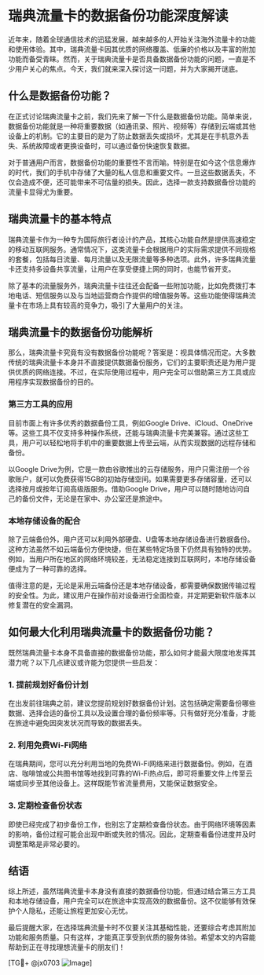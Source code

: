 # 瑞典流量卡的数据备份功能深度解读

近年来，随着全球通信技术的迅猛发展，越来越多的人开始关注海外流量卡的功能和使用体验。其中，瑞典流量卡因其优质的网络覆盖、低廉的价格以及丰富的附加功能而备受青睐。然而，关于瑞典流量卡是否具备数据备份功能的问题，一直是不少用户关心的焦点。今天，我们就来深入探讨这一问题，并为大家揭开谜底。

## 什么是数据备份功能？

在正式讨论瑞典流量卡之前，我们先来了解一下什么是数据备份功能。简单来说，数据备份功能就是一种将重要数据（如通讯录、照片、视频等）存储到云端或其他设备上的机制。它的主要目的是为了防止数据丢失或损坏，尤其是在手机意外丢失、系统故障或者更换设备时，可以通过备份快速恢复数据。

对于普通用户而言，数据备份功能的重要性不言而喻。特别是在如今这个信息爆炸的时代，我们的手机中存储了大量的私人信息和重要文件。一旦这些数据丢失，不仅会造成不便，还可能带来不可估量的损失。因此，选择一款支持数据备份功能的流量卡显得尤为重要。

## 瑞典流量卡的基本特点

瑞典流量卡作为一种专为国际旅行者设计的产品，其核心功能自然是提供高速稳定的移动互联网服务。通常情况下，这类流量卡会根据用户的实际需求提供不同规格的套餐，包括每日流量、每月流量以及无限流量等多种选项。此外，许多瑞典流量卡还支持多设备共享流量，让用户在享受便捷上网的同时，也能节省开支。

除了基本的流量服务外，瑞典流量卡往往还会配备一些附加功能，比如免费拨打本地电话、短信服务以及与当地运营商合作提供的增值服务等。这些功能使得瑞典流量卡在市场上具有较高的竞争力，吸引了大量用户的关注。

## 瑞典流量卡的数据备份功能解析

那么，瑞典流量卡究竟有没有数据备份功能呢？答案是：视具体情况而定。大多数传统的瑞典流量卡本身并不直接提供数据备份服务，它们的主要职责还是为用户提供优质的网络连接。不过，在实际使用过程中，用户完全可以借助第三方工具或应用程序实现数据备份的目的。

### 第三方工具的应用

目前市面上有许多优秀的数据备份工具，例如Google Drive、iCloud、OneDrive等。这些工具不仅支持多种操作系统，还能与瑞典流量卡完美兼容。通过这些工具，用户可以轻松地将手机中的重要数据上传至云端，从而实现数据的远程存储和备份。

以Google Drive为例，它是一款由谷歌推出的云存储服务，用户只需注册一个谷歌账户，就可以免费获得15GB的初始存储空间。如果需要更多存储容量，还可以选择按月或按年订阅高级版服务。借助Google Drive，用户可以随时随地访问自己的备份文件，无论是在家中、办公室还是旅途中。

### 本地存储设备的配合

除了云端备份外，用户还可以利用外部硬盘、U盘等本地存储设备进行数据备份。这种方法虽然不如云端备份方便快捷，但在某些特定场景下仍然具有独特的优势。例如，当用户所在地区的网络环境较差，无法稳定连接到互联网时，本地存储设备便成为了一种可靠的选择。

值得注意的是，无论是采用云端备份还是本地存储设备，都需要确保数据传输过程的安全性。为此，建议用户在操作前对设备进行全面检查，并定期更新软件版本以修复潜在的安全漏洞。

## 如何最大化利用瑞典流量卡的数据备份功能？

既然瑞典流量卡本身不具备直接的数据备份功能，那么如何才能最大限度地发挥其潜力呢？以下几点建议或许能为您提供一些启发：

### 1. 提前规划好备份计划

在出发前往瑞典之前，建议您提前规划好数据备份计划。这包括确定需要备份哪些数据、选择合适的备份工具以及设置合理的备份频率等。只有做好充分准备，才能在旅途中避免因突发状况而导致的数据丢失。

### 2. 利用免费Wi-Fi网络

在瑞典期间，您可以充分利用当地的免费Wi-Fi网络来进行数据备份。例如，在酒店、咖啡馆或公共图书馆等地找到可靠的Wi-Fi热点后，即可将重要文件上传至云端或同步至其他设备上。这样既能节省流量费用，又能保证数据安全。

### 3. 定期检查备份状态

即使已经完成了初步备份工作，也别忘了定期检查备份状态。由于网络环境等因素的影响，备份过程可能会出现中断或失败的情况。因此，定期查看备份进度并及时调整策略是非常必要的。

## 结语

综上所述，虽然瑞典流量卡本身没有直接的数据备份功能，但通过结合第三方工具和本地存储设备，用户完全可以在旅途中实现高效的数据备份。这不仅能够有效保护个人隐私，还能让旅程更加安心无忧。

最后提醒大家，在选择瑞典流量卡时不仅要关注其基础性能，还要综合考虑其附加功能和服务质量。只有这样，才能真正享受到优质的服务体验。希望本文的内容能帮助到正在寻找理想流量卡的朋友们！

[TG💪+ @jx0703 ![Image](https://github.com/user-attachments/assets/dbca1d08-cadb-493c-b0ec-ad6f7a83f270)]